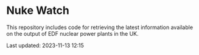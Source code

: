 # Nuke Watch

This repository includes code for retrieving the latest information available on the output of EDF nuclear power plants in the UK.

Last updated: 2023-11-13 12:15